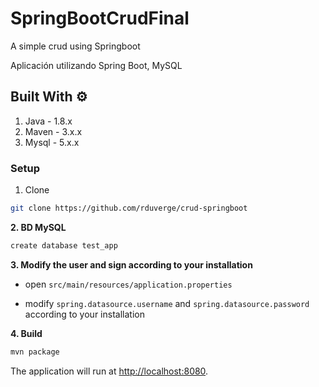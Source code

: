 ﻿# SpringBootCrudFinal
A simple crud using Springboot 
 
 
Aplicación utilizando Spring Boot, MySQL



 ## Built With ⚙️
 
1. Java - 1.8.x
2. Maven - 3.x.x
3. Mysql - 5.x.x

### Setup

1. Clone

```bash
git clone https://github.com/rduverge/crud-springboot
```

**2. BD MySQL**
```bash
create database test_app
```

**3. Modify the user and sign according to your installation**

+ open `src/main/resources/application.properties`

+ modify `spring.datasource.username` and `spring.datasource.password` according to your installation

**4. Build**

```bash
mvn package
```

The application will run at <http://localhost:8080>.
